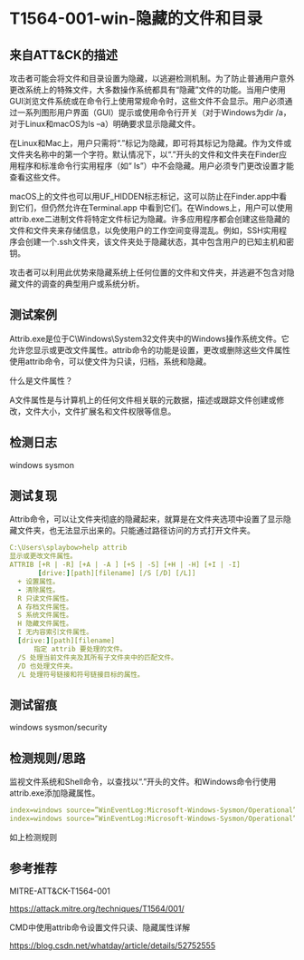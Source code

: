 # T1564-001-win-隐藏的文件和目录

## 来自ATT&CK的描述

攻击者可能会将文件和目录设置为隐藏，以逃避检测机制。为了防止普通用户意外更改系统上的特殊文件，大多数操作系统都具有“隐藏”文件的功能。当用户使用GUI浏览文件系统或在命令行上使用常规命令时，这些文件不会显示。用户必须通过一系列图形用户界面（GUI）提示或使用命令行开关（对于Windows为dir /a，对于Linux和macOS为ls –a）明确要求显示隐藏文件。

在Linux和Mac上，用户只需将“.”标记为隐藏，即可将其标记为隐藏。作为文件或文件夹名称中的第一个字符。默认情况下，以“.”开头的文件和文件夹在Finder应用程序和标准命令行实用程序（如“ ls”）中不会隐藏。用户必须专门更改设置才能查看这些文件。

macOS上的文件也可以用UF_HIDDEN标志标记，这可以防止在Finder.app中看到它们，但仍然允许在Terminal.app 中看到它们。在Windows上，用户可以使用attrib.exe二进制文件将特定文件标记为隐藏。许多应用程序都会创建这些隐藏的文件和文件夹来存储信息，以免使用户的工作空间变得混乱。例如，SSH实用程序会创建一个.ssh文件夹，该文件夹处于隐藏状态，其中包含用户的已知主机和密钥。

攻击者可以利用此优势来隐藏系统上任何位置的文件和文件夹，并逃避不包含对隐藏文件的调查的典型用户或系统分析。

## 测试案例

Attrib.exe是位于C\Windows\System32文件夹中的Windows操作系统文件。它允许您显示或更改文件属性。attrib命令的功能是设置，更改或删除这些文件属性使用attrib命令，可以使文件为只读，归档，系统和隐藏。

什么是文件属性？

A文件属性是与计算机上的任何文件相关联的元数据，描述或跟踪文件创建或修改，文件大小，文件扩展名和文件权限等信息。

## 检测日志

windows sysmon

## 测试复现

Attrib命令，可以让文件夹彻底的隐藏起来，就算是在文件夹选项中设置了显示隐藏文件夹，也无法显示出来的。只能通过路径访问的方式打开文件夹。

```yml
C:\Users\splaybow>help attrib
显示或更改文件属性。
ATTRIB [+R | -R] [+A | -A ] [+S | -S] [+H | -H] [+I | -I]
       [drive:][path][filename] [/S [/D] [/L]]
  + 设置属性。
  - 清除属性。
  R 只读文件属性。
  A 存档文件属性。
  S 系统文件属性。
  H 隐藏文件属性。
  I 无内容索引文件属性。
  [drive:][path][filename]
      指定 attrib 要处理的文件。
  /S 处理当前文件夹及其所有子文件夹中的匹配文件。
  /D 也处理文件夹。
  /L 处理符号链接和符号链接目标的属性。
```

## 测试留痕

windows sysmon/security

## 检测规则/思路


监视文件系统和Shell命令，以查找以“.”开头的文件。和Windows命令行使用attrib.exe添加隐藏属性。

```yml
index=windows source=”WinEventLog:Microsoft-Windows-Sysmon/Operational” (EventCode=1 Image=”*\\attrib.exe” CommandLine=”*+s*”)
index=windows source=”WinEventLog:Microsoft-Windows-Sysmon/Operational” (EventCode=1 Image=”*\\attrib.exe” CommandLine=”*+h*”)
```

如上检测规则

## 参考推荐

MITRE-ATT&CK-T1564-001

<https://attack.mitre.org/techniques/T1564/001/>

CMD中使用attrib命令设置文件只读、隐藏属性详解

<https://blog.csdn.net/whatday/article/details/52752555>

